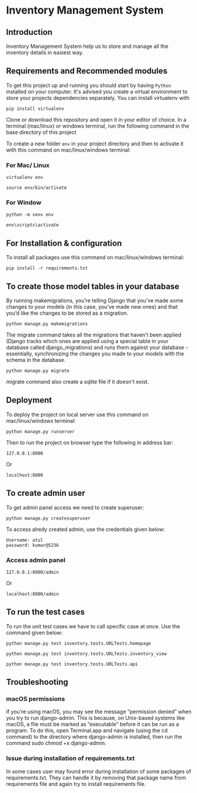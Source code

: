 # Inventory Management System

## Introduction
Inventory Management System help us to store and manage all the inventory details in easiest way.

## Requirements and Recommended modules

To get this project up and running you should start by having `Python` installed on your computer. It's advised you create a virtual environment to store your projects dependencies separately. You can install virtualenv with

```
pip install virtualenv
```
Clone or download this repository and open it in your editor of choice. In a terminal (mac/linux) or windows terminal, run the following command in the base directory of this project

To create a new folder `env` in your project directory and then to activate it with this command on mac/linux/windows terminal:

### For Mac/ Linux
```
virtualenv env
```
```
source env/bin/activate
```
### For Window
```
python -m venv env
```
```
env\scripts\activate
```


## For Installation & configuration
To install all packages use this command on mac/linux/windows terminal:
```
pip install -r requirements.txt
```
## To create those model tables in your database
By running makemigrations, you’re telling Django that you’ve made some changes to your models (in this case, you’ve made new ones) and that you’d like the changes to be stored as a migration.
```
python manage.py makemigrations
```
The migrate command takes all the migrations that haven’t been applied (Django tracks which ones are applied using a special table in your database called django_migrations) and runs them against your database - essentially, synchronizing the changes you made to your models with the schema in the database.
```
python manage.py migrate
```
migrate command also create a sqlite file if it doesn't exist.
## Deployment
To deploy the project on local server use this command on mac/linux/windows terminal:
```
python manage.py runserver
```
Then to run the project on browser type the following in address bar:
```
127.0.0.1:8000
```
Or
```
localhost:8000
```
## To create admin user
To get admin panel access we need to create superuser:
```
python manage.py createsuperuser
```
To access alredy created admin, use the credentials given below:
```
Username: atul
password: kumar@5236
```
### Access admin panel
```
127.0.0.1:8000/admin
```
Or
```
localhost:8000/admin
```
## To run the test cases
To run the unit test cases we have to call specific case at once. Use the command given below:
```
python manage.py test inventory.tests.URLTests.homepage 
```
```
python manage.py test inventory.tests.URLTests.inventory_view 
```
```
python manage.py test inventory.tests.URLTests.api 
```


## Troubleshooting

### macOS permissions
If you’re using macOS, you may see the message “permission denied” when you try to run django-admin. This is because, on Unix-based systems like macOS, a file must be marked as “executable” before it can be run as a program. To do this, open Terminal.app and navigate (using the cd command) to the directory where django-admin is installed, then run the command sudo chmod +x django-admin.

### Issue during installation of requirements.txt
In some cases user may found error during installation of some packages of requirements.txt. They can handle it by removing that package name from requirements file and again try to install requirements file.
